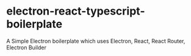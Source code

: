 # electron-react-typescript-boilerplate
A Simple Electron boilerplate which uses Electron, React, React Router, Electron Builder
